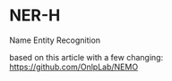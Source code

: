# NER-H
Name Entity Recognition 

based on this article with a few changing:
https://github.com/OnlpLab/NEMO
